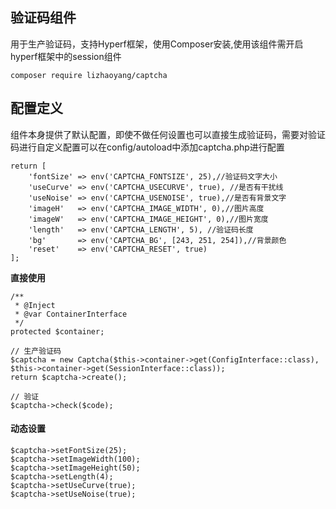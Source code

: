 **验证码组件**
------

用于生产验证码，支持Hyperf框架，使用Composer安装,使用该组件需开启hyperf框架中的session组件

```
composer require lizhaoyang/captcha
```

**配置定义**
------

组件本身提供了默认配置，即使不做任何设置也可以直接生成验证码，需要对验证码进行自定义配置可以在config/autoload中添加captcha.php进行配置

```
return [
    'fontSize' => env('CAPTCHA_FONTSIZE', 25),//验证码文字大小
    'useCurve' => env('CAPTCHA_USECURVE', true), //是否有干扰线
    'useNoise' => env('CAPTCHA_USENOISE', true),//是否有背景文字 
    'imageH'   => env('CAPTCHA_IMAGE_WIDTH', 0),//图片高度 
    'imageW'   => env('CAPTCHA_IMAGE_HEIGHT', 0),//图片宽度
    'length'   => env('CAPTCHA_LENGTH', 5), //验证码长度
    'bg'       => env('CAPTCHA_BG', [243, 251, 254]),//背景颜色
    'reset'    => env('CAPTCHA_RESET', true)
];
```

**直接使用**

```
/**
 * @Inject
 * @var ContainerInterface
 */
protected $container;

// 生产验证码
$captcha = new Captcha($this->container->get(ConfigInterface::class), $this->container->get(SessionInterface::class));
return $captcha->create();

// 验证
$captcha->check($code);
```

#### 动态设置
```
$captcha->setFontSize(25);
$captcha->setImageWidth(100);
$captcha->setImageHeight(50);
$captcha->setLength(4);
$captcha->setUseCurve(true);
$captcha->setUseNoise(true);
```

